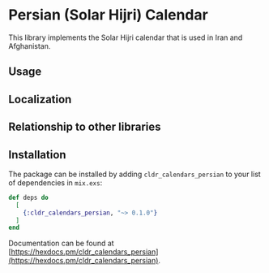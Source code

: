 # Persian (Solar Hijri) Calendar

This library implements the Solar Hijri calendar that is used in Iran and Afghanistan.

## Usage

## Localization

## Relationship to other libraries

## Installation

The package can be installed by adding `cldr_calendars_persian` to your list of dependencies in `mix.exs`:

```elixir
def deps do
  [
    {:cldr_calendars_persian, "~> 0.1.0"}
  ]
end
```

Documentation can be found at [https://hexdocs.pm/cldr_calendars_persian](https://hexdocs.pm/cldr_calendars_persian).

